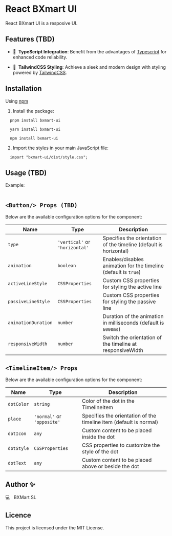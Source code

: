 # React BXmart UI

React BXmart UI is a resposive UI.

## Features (TBD)

- 💪&nbsp; **TypeScript Integration**: Benefit from the advantages of [Typescript](https://www.typescriptlang.org/) for enhanced code reliability.

- 🎨&nbsp; **TailwindCSS Styling**: Achieve a sleek and modern design with styling powered by [TailwindCSS](https://tailwindcss.com/).

## Installation

Using [npm](https://npmjs.com/)

1. Install the package:

```
  pnpm install bxmart-ui
```

```
  yarn install bxmart-ui
```

```
  npm install bxmart-ui
```

2. Import the styles in your main JavaScript file:

```
  import "bxmart-ui/dist/style.css";
```

## Usage (TBD)

Example:

```javascript

```

## `<Button/> Props (TBD)`

Below are the available configuration options for the component:

| Name                | Type                           | Description                                                       |
| ------------------- | ------------------------------ | ----------------------------------------------------------------- |
| `type`              | `'vertical'` or `'horizontal'` | Specifies the orientation of the timeline (default is horizontal) |
| `animation`         | `boolean`                      | Enables/disables animation for the timeline (default is `true`)   |
| `activeLineStyle`   | `CSSProperties`                | Custom CSS properties for styling the active line                 |
| `passiveLineStyle`  | `CSSProperties`                | Custom CSS properties for styling the passive line                |
| `animationDuration` | `number`                       | Duration of the animation in milliseconds (default is `6000ms`)   |
| `responsiveWidth`   | `number`                       | Switch the orientation of the timeline at responsiveWidth         |

## `<TimelineItem/> Props`

Below are the available configuration options for the component:

| Name       | Type                       | Description                                                        |
| ---------- | -------------------------- | ------------------------------------------------------------------ |
| `dotColor` | `string`                   | Color of the dot in the TimelineItem                               |
| `place`    | `'normal'` or `'opposite'` | Specifies the orientation of the timeline item (default is normal) |
| `dotIcon`  | `any`                      | Custom content to be placed inside the dot                         |
| `dotStyle` | `CSSProperties`            | CSS properties to customize the style of the dot                   |
| `dotText`  | `any`                      | Custom content to be placed above or beside the dot                |

## Author ✨

💻 &nbsp; BXMart SL

## Licence

This project is licensed under the MIT License.
